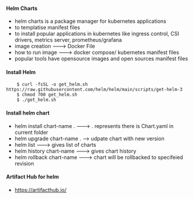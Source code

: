 #### Helm Charts
- helm charts is a package manager for kubernetes applications
- to templatise manifest files
- to install popular applications in kubernetes like ingress control, CSI drivers, metrics server, prometheus/grafana
- image creation ---> Docker File
- how to run image ---> docker compose/ kubernetes manifest files
- popular tools have opensource images and open sources manifest files 

#### Install Helm 

        $ curl -fsSL -o get_helm.sh https://raw.githubusercontent.com/helm/helm/main/scripts/get-helm-3
        $ chmod 700 get_helm.sh
        $ ./get_helm.sh
#### Install helm chart 

- helm install chart-name<releasename> .  ---> . represents there is Chart.yaml in current folder
- helm upgrade chart-name . --> udpate chart with new version
- helm list ---> gives list of charts
- helm history chart-name ---> gives chart history
- helm rollback chart-name <revision> ---> chart will be rollbacked to specifeied revision 

#### Artifact Hub for helm 
- https://artifacthub.io/  